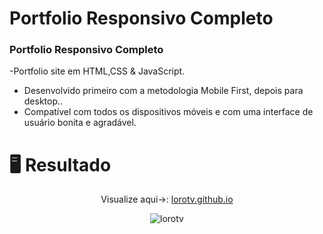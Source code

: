 # Portfolio Responsivo Completo
### Portfolio Responsivo Completo

-Portfolio site em HTML,CSS & JavaScript.
- Desenvolvido primeiro com a metodologia Mobile First, depois para desktop..
- Compatível com todos os dispositivos móveis e com uma interface de usuário bonita e agradável.

# 🖥️ Resultado


<div align="center">
  <p>Visualize aqui->: <a href="https://lorotv.github.io/">lorotv.github.io</a></p>
<img alt="lorotv" src=".png">
</div>
